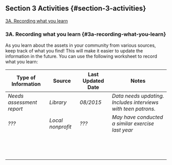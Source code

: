 ## Section 3 Activities {#section-3-activities}

[3A. Recording what you learn](#3a-recording-what-you-learn)

### 3A. Recording what you learn {#3a-recording-what-you-learn}

As you learn about the assets in your community from various sources, keep track of what you find! This will make it easier to update the information in the future. You can use the following worksheet to record what you learn:

| **Type of Information** | **Source** | **Last Updated Date** | **Notes** |
| --- | --- | --- | --- |
| _Needs assessment report_ | _Library_ | _08/2015_ | _Data needs updating. Includes interviews with teen patrons._ |
| _???_ | _Local nonprofit_ | _???_ | _May have conducted a similar exercise last year_ |
|  |  |  |  |
|  |  |  |  |
|  |  |  |  |
|  |  |  |  |
|  |  |  |  |
|  |  |  |  |
|  |  |  |  |
|  |  |  |  |
|  |  |  |  |
|  |  |  |  |
|  |  |  |  |
|  |  |  |  |
|  |  |  |  |